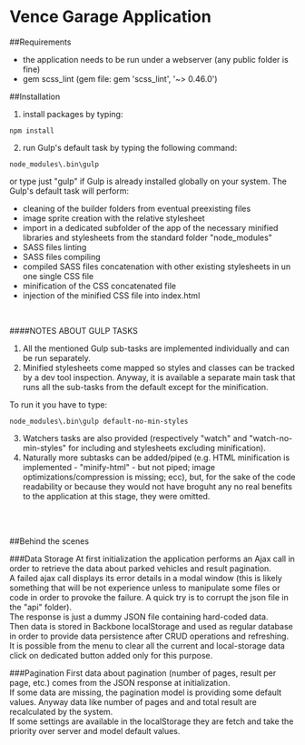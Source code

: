 # Vence Garage Application

##Requirements
- the application needs to be run under a webserver (any public folder is fine)
- gem scss_lint (gem file: gem 'scss_lint', '~> 0.46.0')

##Installation
1) install packages by typing:
```
npm install
```
2) run Gulp's default task by typing the following command:
```
node_modules\.bin\gulp
```
or type just "gulp" if Gulp is already installed globally on your system.
The Gulp's default task will perform:
- cleaning of the builder folders from eventual preexisting files
- image sprite creation with the relative stylesheet
- import in a dedicated subfolder of the app of the necessary minified libraries and stylesheets from the standard folder "node_modules"
- SASS files linting
- SASS files compiling
- compiled SASS files concatenation with other existing stylesheets in un one single CSS file
- minification of the CSS concatenated file
- injection of the minified CSS file into index.html
<br />

####NOTES ABOUT GULP TASKS
1. All the mentioned Gulp sub-tasks are implemented individually and can be run separately.
2. Minified stylesheets come mapped so styles and classes can be tracked by a dev tool inspection. Anyway, it is available a separate main task that runs all the sub-tasks from the default except for the minification.

To run it you have to type:<br />
```
node_modules\.bin\gulp default-no-min-styles
```
3. Watchers tasks are also provided (respectively "watch" and "watch-no-min-styles" for including and stylesheets excluding minification).
4. Naturally more subtasks can be added/piped (e.g. HTML minification is implemented - "minify-html" - but not piped; image optimizations/compression is missing; ecc), but, for the sake of the code readability or because they would not have broguht any no real benefits to the application at this stage, they were omitted.

<br /><br />

##Behind the scenes

###Data Storage
At first initialization the application performs an Ajax call in order to retrieve the data about parked vehicles and result pagination.<br />
A failed ajax call displays its error details in a modal window (this is likely something that will be not experience unless to manipulate some files or code in order to provoke the failure. A quick try is to corrupt the json file in the "api" folder).<br />
The response is just a dummy JSON file containing hard-coded data.<br />
Then data is stored in Backbone localStorage and used as regular database in order to provide data persistence after CRUD operations and refreshing.<br />
It is possible from the menu to clear all the current and local-storage data click on dedicated button added only for this purpose.


###Pagination
First data about pagination (number of pages, result per page, etc.) comes from the JSON response at initialization.<br />
If some data are missing, the pagination model is providing some default values. Anyway data like number of pages and and total result are recalculated by the system.<br />
If some settings are available in the localStorage they are fetch and take the priority over server and model default values.<br />